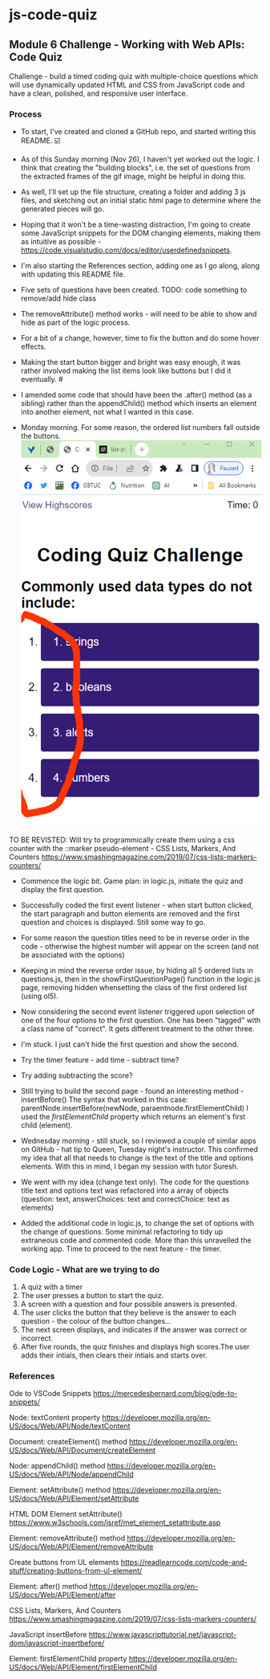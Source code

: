 # js-code-quiz
## Module 6 Challenge - Working with Web APIs: Code Quiz

Challenge - build a timed coding quiz with multiple-choice questions which will use dynamically updated HTML and CSS from JavaScript code and have a clean, polished, and responsive user interface.

### Process

* To start, I've created and cloned a GitHub repo, and started writing this README. :ballot_box_with_check:

* As of this Sunday morning (Nov 26), I haven't yet worked out the logic. I think that creating the "building blocks", i.e. the set of questions from the extracted frames of the gif image, might be helpful in doing this.

* As well, I'll set up the file structure, creating a folder and adding 3 js files, and sketching out an initial static html page to determine where the generated pieces will go.

* Hoping that it won't be a time-wasting distraction, I'm going to create some JavaScript snippets for the DOM changing elements, making them as intuitive as possible - https://code.visualstudio.com/docs/editor/userdefinedsnippets.

* I'm also starting the References section, adding one as I go along, along with updating this README file.

* Five sets of questions have been created. TODO: code something to remove/add hide class 

* The removeAttribute() method works - will need to be able to show and hide as part of the logic process.

* For a bit of a change, however, time to fix the button and do some hover effects. 

* Making the start button bigger and bright was easy enough, it was rather involved making the list items look like buttons but I did it eventually. #

* I amended some code that should have been the .after() method (as a sibling) rather than the appendChild() method which inserts an element into another element, not what I wanted in this case.

* Monday morning. For some reason, the ordered list numbers fall outside the buttons. 
![strange button-numbers behaviour ](strange-nums.png)

TO BE REVISTED: Will try to programmically create them using a css counter with the ::marker pseudo-element -  CSS Lists, Markers, And Counters https://www.smashingmagazine.com/2019/07/css-lists-markers-counters/
  
* Commence the logic bit. Game plan: in logic.js, initiate the quiz and display the first question.

* Successfully coded the first event listener - when start button clicked, the start paragraph and button elements are removed and the first question and choices is displayed. Still some way to go.

* For some reason the question titles need to be in reverse order in the code - otherwise the highest number will appear on the screen (and not be associated with the options)

* Keeping in mind the reverse order issue, by hiding all 5 ordered lists in questions.js, then in the showFirstQuestionPage() function in the logic.js page, removing hidden whensetting the class of the first ordered list (using ol5).

* Now considering the second event listener triggered upon selection of one of the four options to the first question. One has been "tagged" with a class name of "correct". It gets different treatment to the other three.

* I'm stuck. I just can't hide the first question and show the second. 

* Try the timer feature - add time - subtract time?

* Try adding subtracting the score?

* Still trying to build the second page - found an interesting method - insertBefore() The syntax that worked in this case:  parentNode.insertBefore(newNode, paraentnode.firstElementChild) I used the *firstElementChild* property which returns an element's first child (element).

* Wednesday morning - still stuck, so I reviewed a couple of similar apps on GitHub - hat tip to Queen, Tuesday night's instructor. This confirmed my idea that all that needs to change is the text of the title and options elements. With this in mind, I began my session with tutor Suresh.

* We went with my idea (change text only). The code for the questions title text and options text was refactored into a array of objects (question: text, answerChoices: text and correctChoice: text as elements)

* Added the additional code in logic.js, to change the set of options with the change of questions. Some minimal refactoring to tidy up extraneous code and commented code. More than this unravelled the working app. Time to proceed to the next feature - the timer.





### Code Logic - What are we trying to do

1. A quiz with a timer
2. The user presses a button to start the quiz.
3. A screen with a question and four possible answers is presented.
4. The user clicks the button that they believe is the answer to each question - the colour of the button changes...
5. The next screen displays, and indicates if the answer was correct or incorrect.
6. After five rounds, the quiz finishes and displays high scores.The user adds their intials, then clears their intials and starts over.




### References

Ode to VSCode Snippets
https://mercedesbernard.com/blog/ode-to-snippets/<br>

Node: textContent property
https://developer.mozilla.org/en-US/docs/Web/API/Node/textContent<br>

Document: createElement() method
https://developer.mozilla.org/en-US/docs/Web/API/Document/createElement<br>

Node: appendChild() method
https://developer.mozilla.org/en-US/docs/Web/API/Node/appendChild<br>

Element: setAttribute() method
https://developer.mozilla.org/en-US/docs/Web/API/Element/setAttribute<br>

HTML DOM Element setAttribute()
https://www.w3schools.com/jsref/met_element_setattribute.asp<br>

Element: removeAttribute() method
https://developer.mozilla.org/en-US/docs/Web/API/Element/removeAttribute<br>

Create buttons from UL elements
https://readlearncode.com/code-and-stuff/creating-buttons-from-ul-element/<br>

Element: after() method
https://developer.mozilla.org/en-US/docs/Web/API/Element/after<br>

CSS Lists, Markers, And Counters
https://www.smashingmagazine.com/2019/07/css-lists-markers-counters/<br>

JavaScript insertBefore
https://www.javascripttutorial.net/javascript-dom/javascript-insertbefore/<br>

Element: firstElementChild property
https://developer.mozilla.org/en-US/docs/Web/API/Element/firstElementChild<br>


